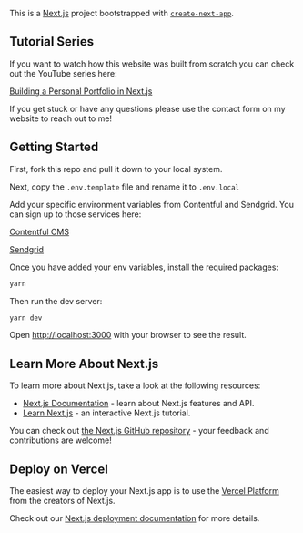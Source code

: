 This is a [Next.js](https://nextjs.org/) project bootstrapped with [`create-next-app`](https://github.com/vercel/next.js/tree/canary/packages/create-next-app).

## Tutorial Series

If you want to watch how this website was built from scratch you can check out the YouTube series here:

[Building a Personal Portfolio in Next.js](https://www.youtube.com/playlist?list=PLCWWDssV3NgzjVWLHR08Ufn2-pWoYhGCk)

If you get stuck or have any questions please use the contact form on my website to reach out to me!

## Getting Started

First, fork this repo and pull it down to your local system.

Next, copy the `.env.template` file and rename it to `.env.local`

Add your specific environment variables from Contentful and Sendgrid. You can sign up to those services here:

[Contentful CMS](https://www.contentful.com)

[Sendgrid](https://sendgrid.com)

Once you have added your env variables, install the required packages:

```bash
yarn
```

Then run the dev server:

```bash
yarn dev
```

Open [http://localhost:3000](http://localhost:3000) with your browser to see the result.

## Learn More About Next.js

To learn more about Next.js, take a look at the following resources:

- [Next.js Documentation](https://nextjs.org/docs) - learn about Next.js features and API.
- [Learn Next.js](https://nextjs.org/learn) - an interactive Next.js tutorial.

You can check out [the Next.js GitHub repository](https://github.com/vercel/next.js/) - your feedback and contributions are welcome!

## Deploy on Vercel

The easiest way to deploy your Next.js app is to use the [Vercel Platform](https://vercel.com/new?utm_medium=default-template&filter=next.js&utm_source=create-next-app&utm_campaign=create-next-app-readme) from the creators of Next.js.

Check out our [Next.js deployment documentation](https://nextjs.org/docs/deployment) for more details.

